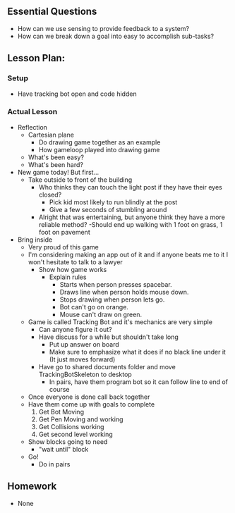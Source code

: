 ## Essential Questions
- How can we use sensing to provide feedback to a system?
- How can we break down a goal into easy to accomplish sub-tasks?

## Lesson Plan:

### Setup

- Have tracking bot open and code hidden

### Actual Lesson
- Reflection
    - Cartesian plane
        - Do drawing game together as an example
        - How gameloop played into drawing game
    - What's been easy?
    - What's been hard?
- New game today! But first...
    - Take outside to front of the building
        - Who thinks they can touch the light post if they have their eyes closed?
            - Pick kid most likely to run blindly at the post
            - Give a few seconds of stumbling around
        - Alright that was entertaining, but anyone think they have a more reliable method?
            -Should end up walking with 1 foot on grass, 1 foot on pavement
- Bring inside
    - Very proud of this game
    - I'm considering making an app out of it and if anyone beats me to it I won't hesitate to talk to a lawyer
        - Show how game works
            - Explain rules
                - Starts when person presses spacebar.
                - Draws line when person holds mouse down.
                - Stops drawing when person lets go.
                - Bot can't go on orange.
                - Mouse can't draw on green.
    - Game is called Tracking Bot and it's mechanics are very simple
        - Can anyone figure it out?
        - Have discuss for a while but shouldn't take long
            - Put up answer on board
            - Make sure to emphasize what it does if no black line under it (It just moves forward)
        - Have go to shared documents folder and move TrackingBotSkeleton to desktop
            - In pairs, have them program bot so it can follow line to end of course
    - Once everyone is done call back together
    - Have them come up with goals to complete
        1. Get Bot Moving
        2. Get Pen Moving and working
        3. Get Collisions working
        4. Get second level working
    - Show blocks going to need
        - "wait until" block
    - Go!
        - Do in pairs

## Homework

- None
